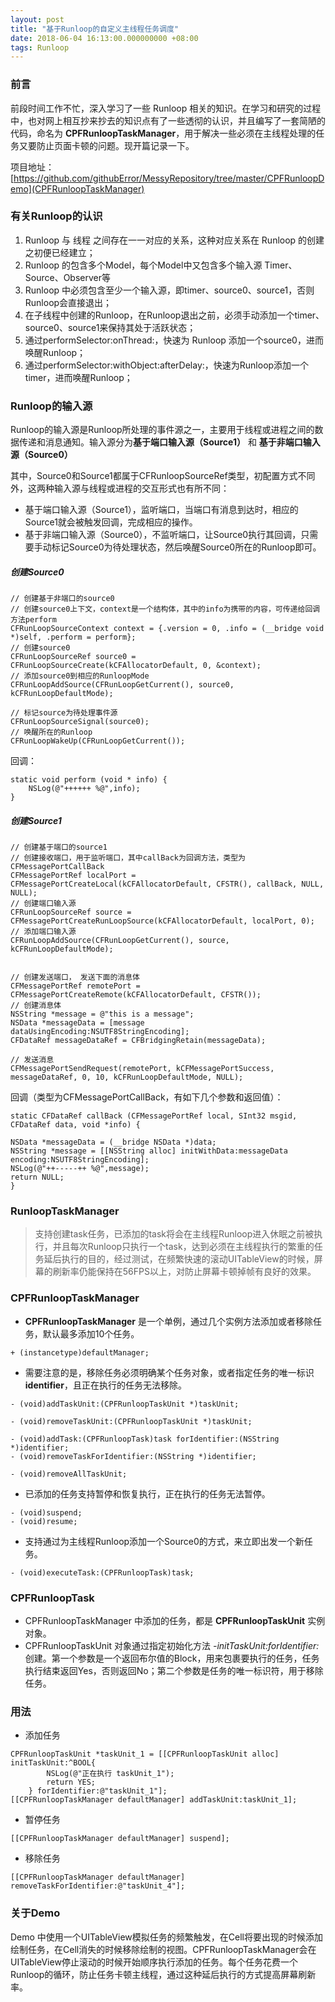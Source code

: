 ```yaml
---
layout: post
title: "基于Runloop的自定义主线程任务调度"
date: 2018-06-04 16:13:00.000000000 +08:00
tags: Runloop
---
```


### 前言
前段时间工作不忙，深入学习了一些 Runloop 相关的知识。在学习和研究的过程中，也对网上相互抄来抄去的知识点有了一些透彻的认识，并且编写了一套简陋的代码，命名为 **CPFRunloopTaskManager**，用于解决一些必须在主线程处理的任务又要防止页面卡顿的问题。现开篇记录一下。

项目地址：[https://github.com/githubError/MessyRepository/tree/master/CPFRunloopDemo](CPFRunloopTaskManager)

### 有关Runloop的认识
1. Runloop 与 线程 之间存在一一对应的关系，这种对应关系在 Runloop 的创建之初便已经建立；
2. Runloop 的包含多个Model，每个Model中又包含多个输入源 Timer、Source、Observer等
3. Runloop 中必须包含至少一个输入源，即timer、source0、source1，否则Runloop会直接退出；
4. 在子线程中创建的Runloop，在Runloop退出之前，必须手动添加一个timer、source0、source1来保持其处于活跃状态；
5. 通过performSelector:onThread:，快速为 Runloop 添加一个source0，进而唤醒Runloop；
6. 通过performSelector:withObject:afterDelay:，快速为Runloop添加一个timer，进而唤醒Runloop；

### Runloop的输入源
Runloop的输入源是Runloop所处理的事件源之一，主要用于线程或进程之间的数据传递和消息通知。输入源分为**基于端口输入源（Source1）** 和 **基于非端口输入源（Source0）**

其中，Source0和Source1都属于CFRunloopSourceRef类型，初配置方式不同外，这两种输入源与线程或进程的交互形式也有所不同：
- 基于端口输入源（Source1），监听端口，当端口有消息到达时，相应的Source1就会被触发回调，完成相应的操作。
- 基于非端口输入源（Source0），不监听端口，让Source0执行其回调，只需要手动标记Source0为待处理状态，然后唤醒Source0所在的Runloop即可。

##### 创建Source0
```objc
// 创建基于非端口的source0
// 创建source0上下文，context是一个结构体，其中的info为携带的内容，可传递给回调方法perform
CFRunLoopSourceContext context = {.version = 0, .info = (__bridge void *)self, .perform = perform};
// 创建source0
CFRunLoopSourceRef source0 = CFRunLoopSourceCreate(kCFAllocatorDefault, 0, &context);
// 添加source0到相应的RunloopMode
CFRunLoopAddSource(CFRunLoopGetCurrent(), source0, kCFRunLoopDefaultMode);

// 标记source为待处理事件源
CFRunLoopSourceSignal(source0);
// 唤醒所在的Runloop
CFRunLoopWakeUp(CFRunLoopGetCurrent());
```


回调：
```objc
static void perform (void * info) {
    NSLog(@"++++++ %@",info);
}
```

##### 创建Source1
```objc
// 创建基于端口的source1
// 创建接收端口，用于监听端口，其中callBack为回调方法，类型为CFMessagePortCallBack
CFMessagePortRef localPort = CFMessagePortCreateLocal(kCFAllocatorDefault, CFSTR(), callBack, NULL, NULL);
// 创建端口输入源
CFRunLoopSourceRef source = CFMessagePortCreateRunLoopSource(kCFAllocatorDefault, localPort, 0);
// 添加端口输入源
CFRunLoopAddSource(CFRunLoopGetCurrent(), source, kCFRunLoopDefaultMode);


// 创建发送端口， 发送下面的消息体
CFMessagePortRef remotePort = CFMessagePortCreateRemote(kCFAllocatorDefault, CFSTR());
// 创建消息体
NSString *message = @"this is a message";
NSData *messageData = [message dataUsingEncoding:NSUTF8StringEncoding];
CFDataRef messageDataRef = CFBridgingRetain(messageData);

// 发送消息
CFMessagePortSendRequest(remotePort, kCFMessagePortSuccess, messageDataRef, 0, 10, kCFRunLoopDefaultMode, NULL);
```

回调（类型为CFMessagePortCallBack，有如下几个参数和返回值）：

```objc
static CFDataRef callBack (CFMessagePortRef local, SInt32 msgid, CFDataRef data, void *info) {

NSData *messageData = (__bridge NSData *)data;
NSString *message = [[NSString alloc] initWithData:messageData encoding:NSUTF8StringEncoding];
NSLog(@"++-----++ %@",message);
return NULL;
}
```



### RunloopTaskManager
> 支持创建task任务，已添加的task将会在主线程Runloop进入休眠之前被执行，并且每次Runloop只执行一个task，达到必须在主线程执行的繁重的任务延后执行的目的，经过测试，在频繁快速的滚动UITableView的时候，屏幕的刷新率仍能保持在56FPS以上，对防止屏幕卡顿掉帧有良好的效果。

### CPFRunloopTaskManager

- **CPFRunloopTaskManager** 是一个单例，通过几个实例方法添加或者移除任务，默认最多添加10个任务。

```
+ (instancetype)defaultManager;
```

- 需要注意的是，移除任务必须明确某个任务对象，或者指定任务的唯一标识 **identifier**，且正在执行的任务无法移除。

```
- (void)addTaskUnit:(CPFRunloopTaskUnit *)taskUnit;
	
- (void)removeTaskUnit:(CPFRunloopTaskUnit *)taskUnit;

- (void)addTask:(CPFRunloopTask)task forIdentifier:(NSString *)identifier;
- (void)removeTaskForIdentifier:(NSString *)identifier;

- (void)removeAllTaskUnit;

```
- 已添加的任务支持暂停和恢复执行，正在执行的任务无法暂停。

```
- (void)suspend;
- (void)resume;
```

- 支持通过为主线程Runloop添加一个Source0的方式，来立即出发一个新任务。

```
- (void)executeTask:(CPFRunloopTask)task;
```

### CPFRunloopTask

- CPFRunloopTaskManager 中添加的任务，都是 **CPFRunloopTaskUnit** 实例对象。
- CPFRunloopTaskUnit 对象通过指定初始化方法 *-initTaskUnit:forIdentifier:*  创建。第一个参数是一个返回布尔值的Block，用来包裹要执行的任务，任务执行结束返回Yes，否则返回No；第二个参数是任务的唯一标识符，用于移除任务。


### 用法

- 添加任务

```
CPFRunloopTaskUnit *taskUnit_1 = [[CPFRunloopTaskUnit alloc] initTaskUnit:^BOOL{
        NSLog(@"正在执行 taskUnit_1");
        return YES;
    } forIdentifier:@"taskUnit_1"];
[[CPFRunloopTaskManager defaultManager] addTaskUnit:taskUnit_1];
```

- 暂停任务

```
[[CPFRunloopTaskManager defaultManager] suspend];
```

- 移除任务

```
[[CPFRunloopTaskManager defaultManager] removeTaskForIdentifier:@"taskUnit_4"];
```

### 关于Demo

Demo 中使用一个UITableView模拟任务的频繁触发，在Cell将要出现的时候添加绘制任务，在Cell消失的时候移除绘制的视图。CPFRunloopTaskManager会在UITableView停止滚动的时候开始顺序执行添加的任务。每个任务花费一个Runloop的循环，防止任务卡顿主线程，通过这种延后执行的方式提高屏幕刷新率。
